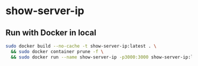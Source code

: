 # show-server-ip

## Run with Docker in local
```bash
sudo docker build --no-cache -t show-server-ip:latest . \
  && sudo docker container prune -f \
  && sudo docker run --name show-server-ip -p3000:3000 show-server-ip:latest
```
